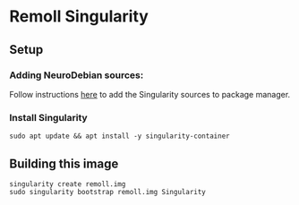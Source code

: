 # Remoll Singularity

## Setup

### Adding NeuroDebian sources:

Follow instructions [here](http://neuro.debian.net/) to add the Singularity sources to package manager.

### Install Singularity

```
sudo apt update && apt install -y singularity-container
```

## Building this image

```
singularity create remoll.img
sudo singularity bootstrap remoll.img Singularity
```


